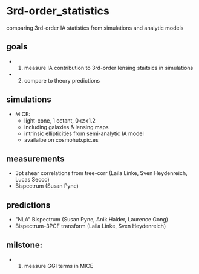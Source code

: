 # 3rd-order_statistics
comparing 3rd-order IA statistics from simulations and analytic models

## goals
- 1) measure IA contribution to 3rd-order lensing staitsics in simulations
- 2) compare to theory predictions

## simulations
- MICE:
  - light-cone, 1 octant, 0<z<1.2
  - including galaxies & lensing maps
  - intrinsic ellipticities from semi-analytic IA model
  - availalbe on cosmohub.pic.es
## measurements
- 3pt shear correlations from tree-corr (Laila Linke, Sven Heydenreich, Lucas Secco)
- Bispectrum (Susan Pyne)
## predictions
- "NLA" Bispectrum (Susan Pyne, Anik Halder, Laurence Gong)
- Bispectrum-3PCF transform (Laila Linke, Sven Heydenreich)


## milstone:
- 1) measure GGI terms in MICE
